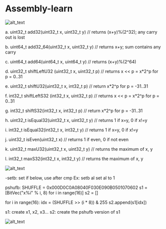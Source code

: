 # Assembly-learn

![alt_text](https://media.cheggcdn.com/media%2F915%2F9152d5e6-6c17-4e93-aa8d-d70b5507d021%2Fphpgt9SZU.png)

a. uint32_t add32(uint32_t x, uint32_t y) // returns (x+y)%(2^32); any carry out is lost

b. uint64_t add32_64(uint32_t x, uint32_t y) // returns x+y; sum contains any carry

c. uint64_t add64(uint64_t x, uint64_t y) // returns (x+y)%(2^64)

d. uint32_t shiftLeftU32 (uint32_t x, uint32_t p) // returns x << p = x*2^p for p = 0..31

e. uint32_t shiftU32(uint32_t x, int32_t p) // return x*2^p for p = -31..31

f. int32_t shiftLeftS32 (int32_t x, uint32_t p) // returns x << p = x*2^p for p = 0..31

g. int32_t shiftS32(int32_t x, int32_t p) // return x*2^p for p = -31..31

h. uint32_t isEqual32(uint32_t x, uint32_t y) // returns 1 if x=y, 0 if x!=y

i. int32_t isEqual32(int32_t x, int32_t y) // returns 1 if x=y, 0 if x!=y

j. uint32_t isEven(uint32_t x) // returns 1 if even, 0 if not even

k. uint32_t maxU32(uint32_t x, uint32_t y) // returns the maximum of x, y

l. int32_t maxS32(int32_t x, int32_t y) // returns the maximum of x, y


![alt_text](https://i.imgur.com/km2o5yX.png)


-setb: set if below, use after cmp Ex: setb al set al to 1

pshufb:
SHUFFLE =  0x000D0C0A08040F030E090B0501070602
s1 = [BitVec("x%i" % i, 8) for i in range(16)]
s2 = []

for i in range(16):
	idx = (SHUFFLE >> (i * 8)) & 255
	s2.append(s1[idx])
  
 s1: create x1, x2, x3...
 s2: create the pshufb version of s1
 
 
 ![alt_text](https://i.imgur.com/gz5CRqJ.png)

